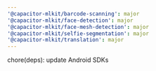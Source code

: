```yaml
---
'@capacitor-mlkit/barcode-scanning': major
'@capacitor-mlkit/face-detection': major
'@capacitor-mlkit/face-mesh-detection': major
'@capacitor-mlkit/selfie-segmentation': major
'@capacitor-mlkit/translation': major
---
```


chore(deps): update Android SDKs
